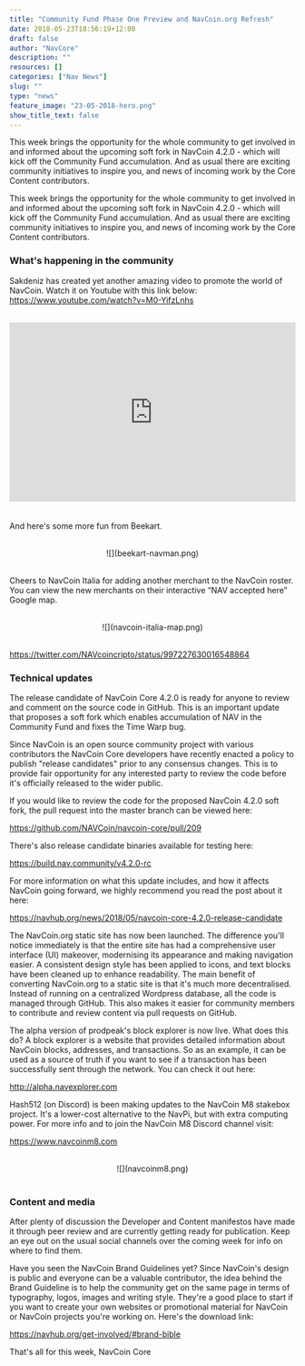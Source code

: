 ```yaml
---
title: "Community Fund Phase One Preview and NavCoin.org Refresh"
date: 2018-05-23T18:56:19+12:00
draft: false
author: "NavCore"
description: ""
resources: []
categories: ["Nav News"]
slug: ""
type: "news"
feature_image: "23-05-2018-hero.png"
show_title_text: false
---
```


This week brings the opportunity for the whole community to get involved in and informed about the upcoming soft fork in NavCoin 4.2.0 - which will kick off the Community Fund accumulation. And as usual there are exciting community initiatives to inspire you, and news of incoming work by the Core Content contributors.
<!-- more -->

This week brings the opportunity for the whole community to get involved in and informed about the upcoming soft fork in NavCoin 4.2.0 - which will kick off the Community Fund accumulation. And as usual there are exciting community initiatives to inspire you, and news of incoming work by the Core Content contributors.

### What's happening in the community

Sakdeniz has created yet another amazing video to promote the world of NavCoin. Watch it on Youtube with this link below: https://www.youtube.com/watch?v=M0-YifzLnhs

<br />
<iframe width="100%" height="315" src="https://www.youtube.com/embed/M0-YifzLnhs" frameborder="0" allow="autoplay; encrypted-media" allowfullscreen></iframe>
<br /><br />

And here's some more fun from Beekart.

<br />
<section style="text-align: center">
![](beekart-navman.png)
<br /><br />
</section>

Cheers to NavCoin Italia for adding another merchant to the NavCoin roster. You can view the new merchants on their interactive “NAV accepted here” Google map.

<br />
<section style="text-align: center">
![](navcoin-italia-map.png)
<br /><br />
</section>

https://twitter.com/NAVcoincripto/status/997227630016548864

### Technical updates

The release candidate of NavCoin Core 4.2.0 is ready for anyone to review and comment on the source code in GitHub. This is an important update that proposes a soft fork which enables accumulation of NAV in the Community Fund and fixes the Time Warp bug.

Since NavCoin is an open source community project with various contributors the NavCoin Core developers have recently enacted a policy to publish "release candidates" prior to any consensus changes. This is to provide fair opportunity for any interested party to review the code before it's officially released to the wider public.

If you would like to review the code for the proposed NavCoin 4.2.0 soft fork, the pull request into the master branch can be viewed here:

https://github.com/NAVCoin/navcoin-core/pull/209

There's also release candidate binaries available for testing here:

https://build.nav.community/v4.2.0-rc

For more information on what this update includes, and how it affects NavCoin going forward, we highly recommend you read the post about it here:

https://navhub.org/news/2018/05/navcoin-core-4.2.0-release-candidate

The NavCoin.org static site has now been launched. The difference you'll notice immediately is that the entire site has had a comprehensive user interface (UI) makeover, modernising its appearance and making navigation easier. A consistent design style has been applied to icons, and text blocks have been cleaned up to enhance readability. The main benefit of converting NavCoin.org to a static site is that it's much more decentralised. Instead of running on a centralized Wordpress database, all the code is managed through GitHub. This also makes it easier for community members to contribute and review content via pull requests on GitHub.

The alpha version of prodpeak's block explorer is now live. What does this do? A block explorer is a website that provides detailed information about NavCoin blocks, addresses, and transactions. So as an example, it can be used as a source of truth if you want to see if a transaction has been successfully sent through the network. You can check it out here:

http://alpha.navexplorer.com

Hash512 (on Discord) is been making updates to the NavCoin M8 stakebox project. It's a lower-cost alternative to the NavPi, but with extra computing power. For more info and to join the NavCoin M8 Discord channel visit:

https://www.navcoinm8.com  

<br />
<section style="text-align: center">
![](navcoinm8.png)
<br /><br />
</section>

### Content and media

After plenty of discussion the Developer and Content manifestos have made it through peer review and are currently getting ready for publication. Keep an eye out on the usual social channels over the coming week for info on where to find them.

Have you seen the NavCoin Brand Guidelines yet? Since NavCoin's design is public and everyone can be a valuable contributor, the idea behind the Brand Guideline is to help the community get on the same page in terms of typography, logos, images and writing style. They're a good place to start if you want to create your own websites or promotional material for NavCoin or NavCoin projects you're working on. Here's the download link:

https://navhub.org/get-involved/#brand-bible

That's all for this week,
NavCoin Core
